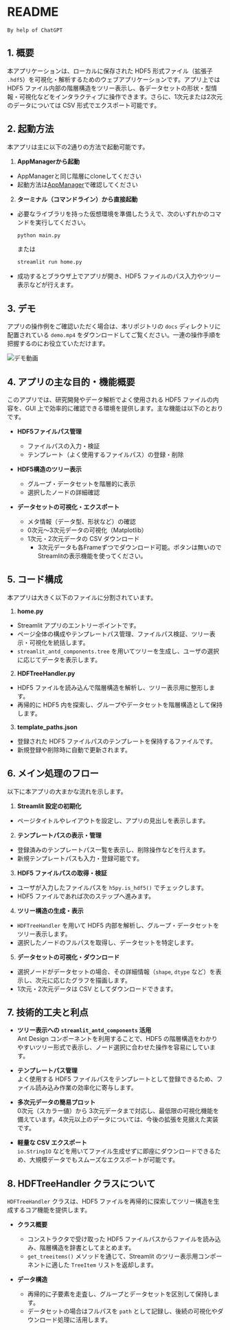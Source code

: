 # README

`By help of ChatGPT`

## 1. 概要
本アプリケーションは、ローカルに保存された HDF5 形式ファイル（拡張子 `.hdf5`）を可視化・解析するためのウェブアプリケーションです。アプリ上では HDF5 ファイル内部の階層構造をツリー表示し、各データセットの形状・型情報・可視化などをインタラクティブに操作できます。さらに、1次元または2次元のデータについては CSV 形式でエクスポート可能です。



## 2. 起動方法
本アプリは主に以下の2通りの方法で起動可能です。

1. **AppManagerから起動**
  - AppManagerと同じ階層にcloneしてください
  - 起動方法は[AppManager](https://github.com/ishizawa2468/AppManagerForStreamlit?tab=readme-ov-file#%E6%A6%82%E8%A6%81)で確認してください

2. **ターミナル（コマンドライン）から直接起動**
  - 必要なライブラリを持った仮想環境を準備したうえで、次のいずれかのコマンドを実行してください。
    ```bash
    python main.py
    ```
    または
    ```bash
    streamlit run home.py
    ```
  - 成功するとブラウザ上でアプリが開き、HDF5 ファイルのパス入力やツリー表示などが行えます。



## 3. デモ
アプリの操作例をご確認いただく場合は、本リポジトリの `docs` ディレクトリに配置されている `demo.mp4` をダウンロードしてご覧ください。一連の操作手順を把握するのにお役立ていただけます。

![デモ動画](docs/demo.gif)

## 4. アプリの主な目的・機能概要
このアプリでは、研究開発やデータ解析でよく使用される HDF5 ファイルの内容を、GUI 上で効率的に確認できる環境を提供します。主な機能は以下のとおりです。

- **HDF5ファイルパス管理**
  - ファイルパスの入力・検証
  - テンプレート（よく使用するファイルパス）の登録・削除

- **HDF5構造のツリー表示**
  - グループ・データセットを階層的に表示
  - 選択したノードの詳細確認

- **データセットの可視化・エクスポート**
  - メタ情報（データ型、形状など）の確認
  - 0次元～3次元データの可視化（Matplotlib）
  - 1次元・2次元データの CSV ダウンロード
    - 3次元データも各Frameずつでダウンロード可能。ボタンは無いのでStreamlitの表示機能を使ってください。



## 5. コード構成
本アプリは大きく以下のファイルに分割されています。

1. **home.py**
  - Streamlit アプリのエントリーポイントです。
  - ページ全体の構成やテンプレートパス管理、ファイルパス検証、ツリー表示・可視化を統括します。
  - `streamlit_antd_components.tree` を用いてツリーを生成し、ユーザの選択に応じてデータを表示します。

2. **HDFTreeHandler.py**
  - HDF5 ファイルを読み込んで階層構造を解析し、ツリー表示用に整形します。
  - 再帰的に HDF5 内を探索し、グループやデータセットを階層構造として保持します。

3. **template_paths.json**
  - 登録された HDF5 ファイルパスのテンプレートを保持するファイルです。
  - 新規登録や削除時に自動で更新されます。



## 6. メイン処理のフロー
以下に本アプリの大まかな流れを示します。

1. **Streamlit 設定の初期化**
  - ページタイトルやレイアウトを設定し、アプリの見出しを表示します。

2. **テンプレートパスの表示・管理**
  - 登録済みのテンプレートパス一覧を表示し、削除操作などを行えます。
  - 新規テンプレートパスも入力・登録可能です。

3. **HDF5 ファイルパスの取得・検証**
  - ユーザが入力したファイルパスを `h5py.is_hdf5()` でチェックします。
  - HDF5 ファイルであれば次のステップへ進みます。

4. **ツリー構造の生成・表示**
  - `HDFTreeHandler` を用いて HDF5 内部を解析し、グループ・データセットをツリー表示します。
  - 選択したノードのフルパスを取得し、データセットを特定します。

5. **データセットの可視化・ダウンロード**
  - 選択ノードがデータセットの場合、その詳細情報（`shape`, `dtype` など）を表示し、次元に応じたグラフを描画します。
  - 1次元・2次元データは CSV としてダウンロードできます。



## 7. 技術的工夫と利点
- **ツリー表示への `streamlit_antd_components` 活用**  
  Ant Design コンポーネントを利用することで、HDF5 の階層構造をわかりやすいツリー形式で表示し、ノード選択に合わせた操作を容易にしています。

- **テンプレートパス管理**  
  よく使用する HDF5 ファイルパスをテンプレートとして登録できるため、ファイル読み込み作業の効率化に寄与します。

- **多次元データの簡易プロット**  
  0次元（スカラー値）から 3次元データまで対応し、最低限の可視化機能を備えています。4次元以上のデータについては、今後の拡張を見据えた実装です。

- **軽量な CSV エクスポート**  
  `io.StringIO` などを用いてファイル生成せずに即座にダウンロードできるため、大規模データでもスムーズなエクスポートが可能です。



## 8. HDFTreeHandler クラスについて
`HDFTreeHandler` クラスは、HDF5 ファイルを再帰的に探索してツリー構造を生成するコア機能を提供します。

- **クラス概要**
  - コンストラクタで受け取った HDF5 ファイルパスからファイルを読み込み、階層構造を辞書としてまとめます。
  - `get_treeitems()` メソッドを通じて、Streamlit のツリー表示用コンポーネントに適した `TreeItem` リストを返却します。

- **データ構造**
  - 再帰的に子要素を走査し、グループとデータセットを区別して保持します。
  - データセットの場合はフルパスを `path` として記録し、後続の可視化やダウンロード処理に活用します。
